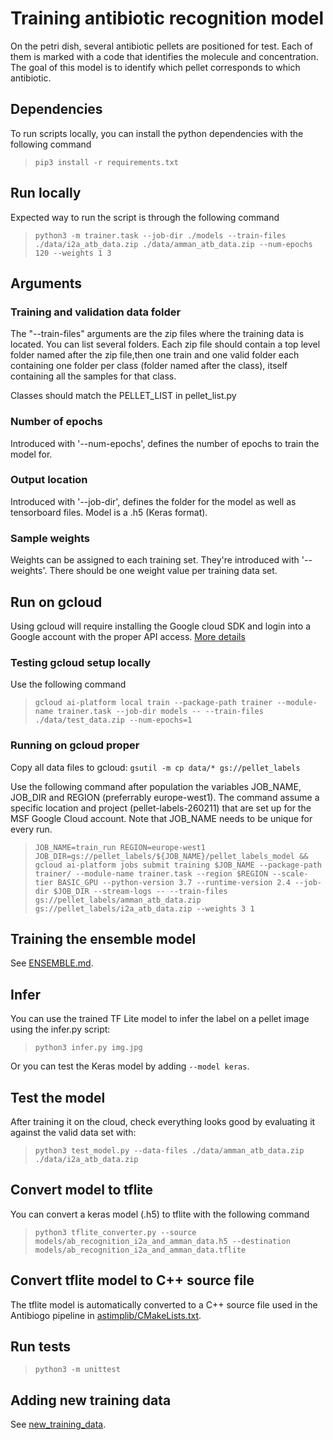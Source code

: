 # Training antibiotic recognition model

On the petri dish, several antibiotic pellets are positioned for test. Each of
them is marked with a code that identifies the molecule and concentration. The
goal of this model is to identify which pellet corresponds to which antibiotic.

## Dependencies

To run scripts locally, you can install the python dependencies with the
following command

> `pip3 install -r requirements.txt`

## Run locally

Expected way to run the script is through the following command

> `python3 -m trainer.task --job-dir ./models --train-files ./data/i2a_atb_data.zip ./data/amman_atb_data.zip --num-epochs 120 --weights 1 3`

## Arguments

### Training and validation data folder

The "--train-files" arguments are the zip files where the training data is
located. You can list several folders. Each zip file should contain a top level
folder named after the zip file,then one train and one valid folder each
containing one folder per class (folder named after the class), itself
containing all the samples for that class.

Classes should match the PELLET_LIST in pellet_list.py

### Number of epochs

Introduced with '--num-epochs', defines the number of epochs to train the model
for.

### Output location

Introduced with '--job-dir', defines the folder for the model as well as
tensorboard files. Model is a .h5 (Keras format).

### Sample weights

Weights can be assigned to each training set. They're introduced with
'--weights'. There should be one weight value per training data set.

## Run on gcloud

Using gcloud will require installing the Google cloud SDK and login into a
Google account with the proper API access.
[More details](https://cloud.google.com/ml-engine/docs/tensorflow/getting-started-keras)

### Testing gcloud setup locally

Use the following command

> `gcloud ai-platform local train --package-path trainer --module-name trainer.task --job-dir models -- --train-files ./data/test_data.zip --num-epochs=1`

### Running on gcloud proper

Copy all data files to gcloud: `gsutil -m cp data/* gs://pellet_labels`

Use the following command after population the variables JOB_NAME, JOB_DIR and
REGION (preferrably europe-west1). The command assume a specific location and
project (pellet-labels-260211) that are set up for the MSF Google Cloud account.
Note that JOB_NAME needs to be unique for every run.

> `JOB_NAME=train_run REGION=europe-west1 JOB_DIR=gs://pellet_labels/${JOB_NAME}/pellet_labels_model && gcloud ai-platform jobs submit training $JOB_NAME --package-path trainer/ --module-name trainer.task --region $REGION --scale-tier BASIC_GPU --python-version 3.7 --runtime-version 2.4 --job-dir $JOB_DIR --stream-logs -- --train-files gs://pellet_labels/amman_atb_data.zip gs://pellet_labels/i2a_atb_data.zip --weights 3 1`

## Training the ensemble model

See [ENSEMBLE.md](ENSEMBLE.md).

## Infer

You can use the trained TF Lite model to infer the label on a pellet image using
the infer.py script:

> `python3 infer.py img.jpg`

Or you can test the Keras model by adding `--model keras`.

## Test the model

After training it on the cloud, check everything looks good by evaluating it
against the valid data set with:

> `python3 test_model.py --data-files ./data/amman_atb_data.zip ./data/i2a_atb_data.zip`

## Convert model to tflite

You can convert a keras model (.h5) to tflite with the following command

> `python3 tflite_converter.py --source models/ab_recognition_i2a_and_amman_data.h5 --destination models/ab_recognition_i2a_and_amman_data.tflite`

## Convert tflite model to C++ source file

The tflite model is automatically converted to a C++ source file used in the Antibiogo pipeline in [astimplib/CMakeLists.txt](../astimplib/CMakeLists.txt).

## Run tests

> `python3 -m unittest`

## Adding new training data

See [new_training_data](new_training_data/README.md).